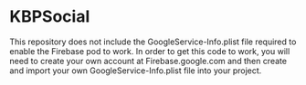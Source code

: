 # KBPSocial
This repository does not include the GoogleService-Info.plist file required to enable the Firebase pod to work.
In order to get this code to work, you will need to create your own account at Firebase.google.com and then 
create and import your own GoogleService-Info.plist file into your project.
